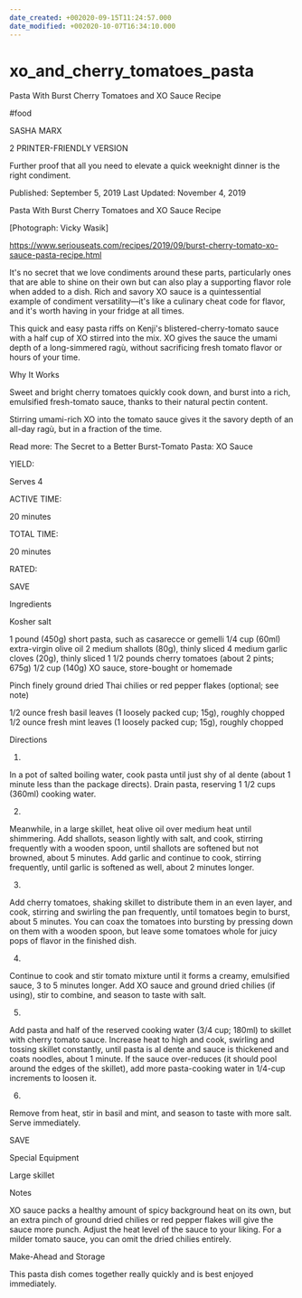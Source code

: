 ```yaml
---
date_created: +002020-09-15T11:24:57.000
date_modified: +002020-10-07T16:34:10.000
---
```


# xo_and_cherry_tomatoes_pasta

Pasta With Burst Cherry Tomatoes and XO Sauce Recipe

#food

SASHA MARX

2 PRINTER-FRIENDLY VERSION

Further proof that all you need to elevate a quick weeknight dinner is the right condiment.

Published: September 5, 2019 Last Updated: November 4, 2019

Pasta With Burst Cherry Tomatoes and XO Sauce Recipe

[Photograph: Vicky Wasik]

https://www.seriouseats.com/recipes/2019/09/burst-cherry-tomato-xo-sauce-pasta-recipe.html

It's no secret that we love condiments around these parts, particularly ones that are able to shine on their own but can also play a supporting flavor role when added to a dish. Rich and savory XO sauce is a quintessential example of condiment versatility—it's like a culinary cheat code for flavor, and it's worth having in your fridge at all times.

This quick and easy pasta riffs on Kenji's blistered-cherry-tomato sauce with a half cup of XO stirred into the mix. XO gives the sauce the umami depth of a long-simmered ragù, without sacrificing fresh tomato flavor or hours of your time.

Why It Works

Sweet and bright cherry tomatoes quickly cook down, and burst into a rich, emulsified fresh-tomato sauce, thanks to their natural pectin content.

Stirring umami-rich XO into the tomato sauce gives it the savory depth of an all-day ragù, but in a fraction of the time.

Read more: The Secret to a Better Burst-Tomato Pasta: XO Sauce

YIELD:

Serves 4

ACTIVE TIME:

20 minutes

TOTAL TIME:

20 minutes

RATED:

    
 SAVE

Ingredients

Kosher salt

1 pound (450g) short pasta, such as casarecce or gemelli
1/4 cup (60ml) extra-virgin olive oil
2 medium shallots (80g), thinly sliced
4 medium garlic cloves (20g), thinly sliced
1 1/2 pounds cherry tomatoes (about 2 pints; 675g)
1/2 cup (140g) XO sauce, store-bought or homemade

Pinch finely ground dried Thai chilies or red pepper flakes (optional; see note)

1/2 ounce fresh basil leaves (1 loosely packed cup; 15g), roughly chopped
1/2 ounce fresh mint leaves (1 loosely packed cup; 15g), roughly chopped

Directions

1.

In a pot of salted boiling water, cook pasta until just shy of al dente (about 1 minute less than the package directs). Drain pasta, reserving 1 1/2 cups (360ml) cooking water.

2.

Meanwhile, in a large skillet, heat olive oil over medium heat until shimmering. Add shallots, season lightly with salt, and cook, stirring frequently with a wooden spoon, until shallots are softened but not browned, about 5 minutes. Add garlic and continue to cook, stirring frequently, until garlic is softened as well, about 2 minutes longer.

3.

Add cherry tomatoes, shaking skillet to distribute them in an even layer, and cook, stirring and swirling the pan frequently, until tomatoes begin to burst, about 5 minutes. You can coax the tomatoes into bursting by pressing down on them with a wooden spoon, but leave some tomatoes whole for juicy pops of flavor in the finished dish.

4.

Continue to cook and stir tomato mixture until it forms a creamy, emulsified sauce, 3 to 5 minutes longer. Add XO sauce and ground dried chilies (if using), stir to combine, and season to taste with salt.

5.

Add pasta and half of the reserved cooking water (3/4 cup; 180ml) to skillet with cherry tomato sauce. Increase heat to high and cook, swirling and tossing skillet constantly, until pasta is al dente and sauce is thickened and coats noodles, about 1 minute. If the sauce over-reduces (it should pool around the edges of the skillet), add more pasta-cooking water in 1/4-cup increments to loosen it.

6.

Remove from heat, stir in basil and mint, and season to taste with more salt. Serve immediately.

 SAVE

Special Equipment

Large skillet

Notes

XO sauce packs a healthy amount of spicy background heat on its own, but an extra pinch of ground dried chilies or red pepper flakes will give the sauce more punch. Adjust the heat level of the sauce to your liking. For a milder tomato sauce, you can omit the dried chilies entirely.

Make-Ahead and Storage

This pasta dish comes together really quickly and is best enjoyed immediately.
